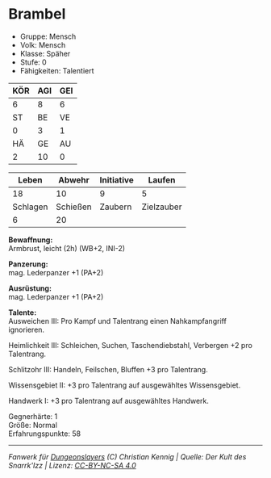 # Brambel  
- Gruppe: Mensch  
- Volk: Mensch  
- Klasse: Späher  
- Stufe: 0  
- Fähigkeiten: Talentiert  


| KÖR | AGI | GEI |  
| --- | --- | --- |  
| 6   | 8   | 6   |
| ST  | BE  | VE  |  
| 0   | 3   | 1   |
| HÄ  | GE  | AU  |  
| 2   | 10  | 0   |


| Leben    | Abwehr   | Initiative | Laufen     |
| -------- | -------- | ---------- | ---------- |
| 18       | 10       | 9          | 5          |
| Schlagen | Schießen | Zaubern    | Zielzauber |
| 6        | 20       |            |            |

**Bewaffnung:**  
Armbrust, leicht (2h) (WB+2, INI-2)

**Panzerung:**  
mag. Lederpanzer +1 (PA+2)

**Ausrüstung:**  
mag. Lederpanzer +1 (PA+2)

**Talente:**  
Ausweichen III: Pro Kampf und Talentrang einen Nahkampfangriff ignorieren. 

Heimlichkeit III: Schleichen, Suchen, Taschendiebstahl, Verbergen +2 pro Talentrang. 

Schlitzohr III: Handeln, Feilschen, Bluffen +3 pro Talentrang. 

Wissensgebiet II: +3 pro Talentrang auf ausgewähltes Wissensgebiet. 

Handwerk I: +3 pro Talentrang auf ausgewähltes Handwerk. 


Gegnerhärte: 1  
Größe: Normal  
Erfahrungspunkte: 58  



___
*Fanwerk für [Dungeonslayers](https://www.dungeonslayers.net/) (C) Christian Kennig | Quelle: Der Kult des Snarrk'Izz | Lizenz: [CC-BY-NC-SA 4.0](https://creativecommons.org/licenses/by-nc-sa/4.0/deed.de)*